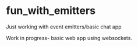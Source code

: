 # fun_with_emitters
Just working with event emitters/basic chat app

Work in progress- basic web app using websockets. 
